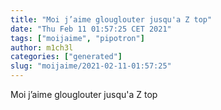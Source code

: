 ```yaml
---
title: "Moi j’aime glouglouter jusqu'a Z top"
date: "Thu Feb 11 01:57:25 CET 2021"
tags: ["moijaime", "pipotron"]
author: m1ch3l
categories: ["generated"]
slug: "moijaime/2021-02-11-01:57:25"
---
```


Moi j’aime glouglouter jusqu'a Z top
